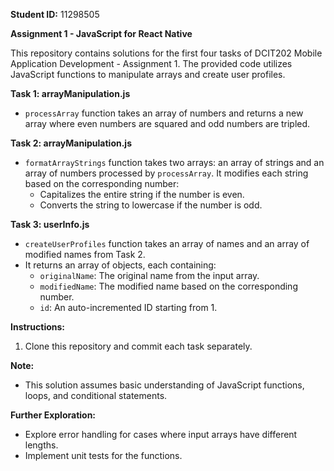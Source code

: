 **Student ID:** 11298505

**Assignment 1 - JavaScript for React Native**

This repository contains solutions for the first four tasks of DCIT202 Mobile Application Development - Assignment 1. The provided code utilizes JavaScript functions to manipulate arrays and create user profiles.

**Task 1: arrayManipulation.js**

- `processArray` function takes an array of numbers and returns a new array where even numbers are squared and odd numbers are tripled.

**Task 2: arrayManipulation.js**

- `formatArrayStrings` function takes two arrays: an array of strings and an array of numbers processed by `processArray`. It modifies each string based on the corresponding number:
    - Capitalizes the entire string if the number is even.
    - Converts the string to lowercase if the number is odd.

**Task 3: userInfo.js**

- `createUserProfiles` function takes an array of names and an array of modified names from Task 2. 
- It returns an array of objects, each containing:
    - `originalName`: The original name from the input array.
    - `modifiedName`: The modified name based on the corresponding number.
    - `id`: An auto-incremented ID starting from 1.

**Instructions:**

1. Clone this repository and commit each task separately.

**Note:**

- This solution assumes basic understanding of JavaScript functions, loops, and conditional statements.

**Further Exploration:**

- Explore error handling for cases where input arrays have different lengths.
- Implement unit tests for the functions.